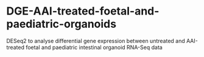 # DGE-AAI-treated-foetal-and-paediatric-organoids
DESeq2 to analyse differential gene expression between untreated and AAI-treated foetal and paediatric intestinal organoid RNA-Seq data
